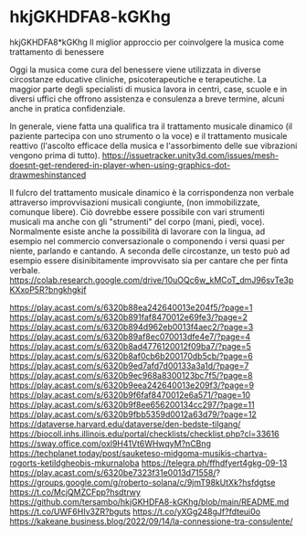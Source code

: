 # hkjGKHDFA8-kGKhg
hkjGKHDFA8*kGKhg
Il miglior approccio per coinvolgere la musica come trattamento di benessere

Oggi la musica come cura del benessere viene utilizzata in diverse circostanze educative cliniche, psicoterapeutiche e terapeutiche. La maggior parte degli specialisti di musica lavora in centri, case, scuole e in diversi uffici che offrono assistenza e consulenza a breve termine, alcuni anche in pratica confidenziale.

In generale, viene fatta una qualifica tra il trattamento musicale dinamico (il paziente partecipa con uno strumento o la voce) e il trattamento musicale reattivo (l'ascolto efficace della musica e l'assorbimento delle sue vibrazioni vengono prima di tutto). https://issuetracker.unity3d.com/issues/mesh-doesnt-get-rendered-in-player-when-using-graphics-dot-drawmeshinstanced

Il fulcro del trattamento musicale dinamico è la corrispondenza non verbale attraverso improvvisazioni musicali congiunte, (non immobilizzate, comunque libere). Ciò dovrebbe essere possibile con vari strumenti musicali ma anche con gli "strumenti" del corpo (mani, piedi, voce). Normalmente esiste anche la possibilità di lavorare con la lingua, ad esempio nel commercio conversazionale o componendo i versi quasi per niente, parlando e cantando. A seconda delle circostanze, un testo può ad esempio essere disinibitamente improvvisato sia per cantare che per finta verbale. https://colab.research.google.com/drive/10uOQc6w_kMCoT_dmJ96svTe3pKXxoP5R?bngkhgkjf

https://play.acast.com/s/6320b88ea242640013e204f5/?page=1
https://play.acast.com/s/6320b891faf8470012e69fe3/?page=2
https://play.acast.com/s/6320b894d962eb0013f4aec2/?page=3
https://play.acast.com/s/6320b89af8ec070013dfe4e7/?page=4
https://play.acast.com/s/6320b8ad4776120012f09ba7/?page=5
https://play.acast.com/s/6320b8af0cb6b200170db5cb/?page=6
https://play.acast.com/s/6320b9ed7afd7d00133a3a1d/?page=7
https://play.acast.com/s/6320b9ec968a8300123bc7f5/?page=8
https://play.acast.com/s/6320b9eea242640013e209f3/?page=9
https://play.acast.com/s/6320b9f6faf8470012e6a571/?page=10
https://play.acast.com/s/6320b9f8ee656200134cc297/?page=11
https://play.acast.com/s/6320b9fbb5359d0012a63d79/?page=12
https://dataverse.harvard.edu/dataverse/den-bedste-tilgang/
https://biocoll.inhs.illinois.edu/portal/checklists/checklist.php?cl=33616
https://sway.office.com/oxl9H41Vt6WHwqyM?nCBng
https://techplanet.today/post/sauketeso-midgoma-musikis-chartva-rogorts-ketildgheobis-mkurnaloba
https://telegra.ph/ffhdfyert4gkg-09-13
https://play.acast.com/s/6320be7323f31e0013d71558/?
https://groups.google.com/g/roberto-solana/c/9jmT98kUtXk?hsfdgtse
https://t.co/McjQMZCFpp?hsdtrwy
https://github.com/tersambo/hkjGKHDFA8-kGKhg/blob/main/README.md
https://t.co/UWF6HIv3ZR?bguts
https://t.co/yXGg248gJf?fdteui0o
https://kakeane.business.blog/2022/09/14/la-connessione-tra-consulente/

